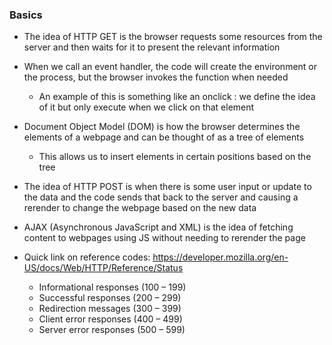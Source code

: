 ### Basics

- The idea of HTTP GET is the browser requests some resources from the server and then waits for it to present the relevant information
- When we call an event handler, the code will create the environment or the process, but the browser invokes the function when needed
  - An example of this is something like an onclick : we define the idea of it but only execute when we click on that element
- Document Object Model (DOM) is how the browser determines the elements of a webpage and can be thought of as a tree of elements
  - This allows us to insert elements in certain positions based on the tree
- The idea of HTTP POST is when there is some user input or update to the data and the code sends that back to the server and causing a rerender to change the webpage based on the new data
- AJAX (Asynchronous JavaScript and XML) is the idea of fetching content to webpages using JS without needing to rerender the page

- Quick link on reference codes: https://developer.mozilla.org/en-US/docs/Web/HTTP/Reference/Status
  - Informational responses (100 – 199)
  - Successful responses (200 – 299)
  - Redirection messages (300 – 399)
  - Client error responses (400 – 499)
  - Server error responses (500 – 599)
